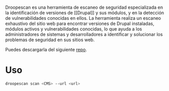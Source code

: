 Droopescan es una herramienta de escaneo de seguridad especializada en la identificación de versiones de [[Drupal]] y sus módulos, y en la detección de vulnerabilidades conocidas en ellos. La herramienta realiza un escaneo exhaustivo del sitio web para encontrar versiones de Drupal instaladas, módulos activos y vulnerabilidades conocidas, lo que ayuda a los administradores de sistemas y desarrolladores a identificar y solucionar los problemas de seguridad en sus sitios web.

Puedes descargarla del siguiente [repo](https://github.com/SamJoan/droopescan).

# Uso

```bash
droopescan scan <CMS> --url <url>
```